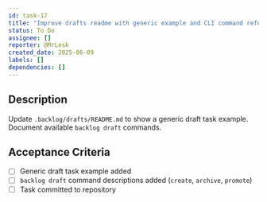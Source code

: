 ```yaml
---
id: task-17
title: "Improve drafts readme with generic example and CLI command reference"
status: To Do
assignee: []
reporter: @MrLesk
created_date: 2025-06-09
labels: []
dependencies: []
---
```


## Description

Update `.backlog/drafts/README.md` to show a generic draft task example. Document available `backlog draft` commands.

## Acceptance Criteria

- [ ] Generic draft task example added
- [ ] `backlog draft` command descriptions added (`create`, `archive`, `promote`)
- [ ] Task committed to repository

